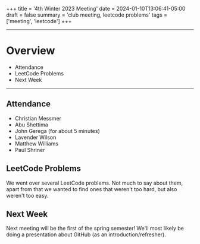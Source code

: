 +++
title = '4th Winter 2023 Meeting'
date = 2024-01-10T13:06:41-05:00
draft = false
summary = 'club meeting, leetcode problems'
tags = ['meeting', 'leetcode']
+++

*** 

# Overview

- Attendance
- LeetCode Problems
- Next Week

*** 

## Attendance

- Christian Messmer
- Abu Shettima
- John Gerega (for about 5 minutes)
- Lavender Wilson
- Matthew Williams
- Paul Shriner

## LeetCode Problems

We went over several LeetCode problems. Not much to say about them, apart from that we wanted to find ones that weren't too hard, but also weren't too easy.

## Next Week

Next meeting will be the first of the spring semester! We'll most likely be doing a presentation about GitHub (as an introduction/refresher). 
